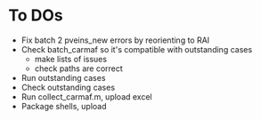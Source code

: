 # To DOs

+ Fix batch 2 pveins_new errors by reorienting to RAI
+ Check batch_carmaf so it's compatible with outstanding cases 
  + make lists of issues 
  + check paths are correct
+ Run outstanding cases 
+ Check outstanding cases 
+ Run collect_carmaf.m, upload excel
+ Package shells, upload 